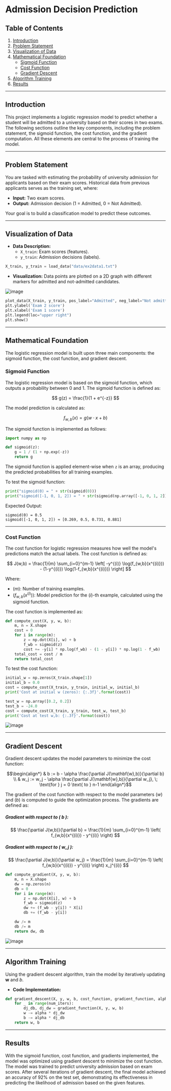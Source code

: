 # Admission Decision Prediction

## Table of Contents
1. [Introduction](#introduction)
2. [Problem Statement](#problem-statement)
3. [Visualization of Data](#visualization-of-data)
4. [Mathematical Foundation](#mathematical-foundation)
    - [Sigmoid Function](#sigmoid-function)
    - [Cost Function](#cost-function)
    - [Gradient Descent](#gradient-descent)
5. [Algorithm Training](#algorithm-training)
6. [Results](#results)
---
## Introduction
This project implements a logistic regression model to predict whether a student will be admitted to a university based on their scores in two exams. The following sections outline the key components, including the problem statement, the sigmoid function, the cost function, and the gradient computation. All these elements are central to the process of training the model.

---

## Problem Statement
You are tasked with estimating the probability of university admission for applicants based on their exam scores. Historical data from previous applicants serves as the training set, where:
- **Input:** Two exam scores.
- **Output:** Admission decision (1 = Admitted, 0 = Not Admitted).

Your goal is to build a classification model to predict these outcomes.

---

## Visualization of Data
- **Data Description:**
  - `X_train`: Exam scores (features).
  - `y_train`: Admission decisions (labels).

```python
X_train, y_train = load_data("data/ex2data1.txt")
```

- **Visualization:**
  Data points are plotted on a 2D graph with different markers for admitted and not-admitted candidates.

![image](https://github.com/user-attachments/assets/25affdc1-26ee-481c-ad21-eed5578c48a2)

```python
plot_data(X_train, y_train, pos_label="Admitted", neg_label="Not admitted")
plt.ylabel('Exam 2 score')
plt.xlabel('Exam 1 score')
plt.legend(loc="upper right")
plt.show()
```

---
## Mathematical Foundation

The logistic regression model is built upon three main components: the sigmoid function, the cost function, and gradient descent.

### Sigmoid Function

The logistic regression model is based on the sigmoid function, which outputs a probability between 0 and 1. The sigmoid function is defined as:

$$
    g(z) = \frac{1}{1 + e^{-z}}
$$

The model prediction is calculated as:

$$
    f_{w,b}(x) = g(w \cdot x + b)
$$

The sigmoid function is implemented as follows:

```python
import numpy as np

def sigmoid(z):
    g = 1 / (1 + np.exp(-z))
    return g
```

The sigmoid function is applied element-wise when `z` is an array, producing the predicted probabilities for all training examples.

To test the sigmoid function:

```python
print("sigmoid(0) = " + str(sigmoid(0)))
print("sigmoid([-1, 0, 1, 2]) = " + str(sigmoid(np.array([-1, 0, 1, 2]))))
```

Expected Output:
```
sigmoid(0) = 0.5
sigmoid([-1, 0, 1, 2]) ≈ [0.269, 0.5, 0.731, 0.881]
```

---

### Cost Function

The cost function for logistic regression measures how well the model's predictions match the actual labels. The cost function is defined as:

$$
    J(w,b) = \frac{1}{m} \sum_{i=0}^{m-1} \left[ -y^{(i)} \log(f_{w,b}(x^{(i)})) - (1-y^{(i)}) \log(1-f_{w,b}(x^{(i)})) \right]
$$

Where:
- $( m )$: Number of training examples.
- $( f_{w,b}(x^{(i)}) )$: Model prediction for the $( i )$-th example, calculated using the sigmoid function.

The cost function is implemented as:

```python
def compute_cost(X, y, w, b):
    m, n = X.shape
    cost = 0
    for i in range(m):
        z = np.dot(X[i], w) + b
        f_wb = sigmoid(z)
        cost += -y[i] * np.log(f_wb) - (1 - y[i]) * np.log(1 - f_wb)
    total_cost = cost / m
    return total_cost
```

To test the cost function:

```python
initial_w = np.zeros(X_train.shape[1])
initial_b = 0.0
cost = compute_cost(X_train, y_train, initial_w, initial_b)
print('Cost at initial w (zeros): {:.3f}'.format(cost))

test_w = np.array([0.2, 0.2])
test_b = -24.0
cost = compute_cost(X_train, y_train, test_w, test_b)
print('Cost at test w,b: {:.3f}'.format(cost))
```
![image](https://github.com/user-attachments/assets/76774a84-4bcf-4e02-8f05-ded195efece8)

---

## Gradient Descent
Gradient descent updates the model parameters to minimize the cost function:

$$\begin{align*}
& b := b - \alpha \frac{\partial J(\mathbf{w},b)}{\partial b} \\
& w_j := w_j - \alpha \frac{\partial J(\mathbf{w},b)}{\partial w_j}, \; \text{for } j = 0 \text{ to } n-1
\end{align*}$$

The gradient of the cost function with respect to the model parameters $( w )$ and $( b )$ is computed to guide the optimization process. The gradients are defined as:

##### Gradient with respect to \( b \):
$$
    \frac{\partial J(w,b)}{\partial b} = \frac{1}{m} \sum_{i=0}^{m-1} \left( f_{w,b}(x^{(i)}) - y^{(i)} \right)
$$

##### Gradient with respect to \( w_j \):
$$
    \frac{\partial J(w,b)}{\partial w_j} = \frac{1}{m} \sum_{i=0}^{m-1} \left( f_{w,b}(x^{(i)}) - y^{(i)} \right) x_j^{(i)}
$$


```python
def compute_gradient(X, y, w, b):
    m, n = X.shape
    dw = np.zeros(n)
    db = 0
    for i in range(m):
        z = np.dot(X[i], w) + b
        f_wb = sigmoid(z)
        dw += (f_wb - y[i]) * X[i]
        db += (f_wb - y[i])

    dw /= m
    db /= m
    return dw, db
```

![image](https://github.com/user-attachments/assets/1e5ff131-b204-4f6e-b738-1f3e424b1bb7)


---

## Algorithm Training
Using the gradient descent algorithm, train the model by iteratively updating $\mathbf{w}$ and $b$.

- **Code Implementation:**
```python
def gradient_descent(X, y, w, b, cost_function, gradient_function, alpha, num_iters):
    for _ in range(num_iters):
        dj_db, dj_dw = gradient_function(X, y, w, b)
        w -= alpha * dj_dw
        b -= alpha * dj_db
    return w, b
```
---
## Results

With the sigmoid function, cost function, and gradients implemented, the model was optimized using gradient descent to minimize the cost function. The model was trained to predict university admission based on exam scores. After several iterations of gradient descent, the final model achieved an accuracy of 92% on the test set, demonstrating its effectiveness in predicting the likelihood of admission based on the given features.
